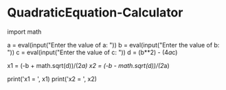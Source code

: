 # QuadraticEquation-Calculator
import math

a = eval(input("Enter the value of a: "))
b = eval(input("Enter the value of b: "))
c = eval(input("Enter the value of c: "))
d = (b**2) - (4*a*c)

x1 = (-b + math.sqrt(d))/(2*a)
x2 = (-b - math.sqrt(d))/(2*a)

print('x1 = ', x1)
print('x2 = ', x2)  

